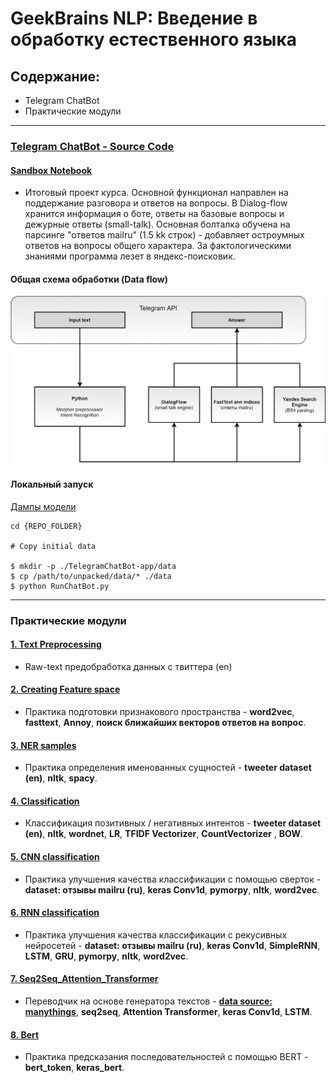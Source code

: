 # GeekBrains NLP: Введение в обработку естественного языка

## Содержание:
- Telegram ChatBot
- Практические модули

---
### [Telegram ChatBot - Source Code](https://github.com/Nickel-nc/GU_NLP/tree/master/TelegramChatBot)

#### [Sandbox Notebook](https://github.com/Nickel-nc/GU_NLP/blob/master/TelegramChatBot/Bot_R1D1_Sandbox.ipynb)
- Итоговый проект курса. Основной функционал направлен на поддержание разговора и ответов на вопросы. В Dialog-flow хранится информация о боте, ответы на базовые вопросы и дежурные ответы (small-talk). Основная болталка обучена на парсинге "ответов mailru" (1.5 kk строк) - добавляет остроумных ответов на вопросы общего характера. За фактологическими знаниями программа лезет в яндекс-поисковик. 

#### Общая схема обработки (Data flow)
<img src="figures/bot_functional_pipeline.png" alt="Bot Functional Pipeline" width="800"/>

#### Локальный запуск

[Дампы модели](https://drive.google.com/drive/folders/1DzWEak9G5RrZVbc4ZE7678I2bM_cX5ZG?usp=sharing)

```
cd {REPO_FOLDER}

# Copy initial data 

$ mkdir -p ./TelegramChatBot-app/data
$ cp /path/to/unpacked/data/* ./data
$ python RunChatBot.py
```

---
### Практические модули

#### [1. Text Preprocessing](https://github.com/Nickel-nc/GU_NLP/blob/master/1.%20Preprocessing/1.%20Preprocessing.ipynb)
- Raw-text предобработка данных с твиттера (en)

#### [2. Creating Feature space](https://github.com/Nickel-nc/GU_NLP/tree/master/2.%20Feature%20space)
- Практика подготовки признакового пространства - **word2vec**, **fasttext**, **Annoy**, **поиск ближайших векторов ответов на вопрос**.

#### [3. NER samples](https://github.com/Nickel-nc/GU_NLP/blob/master/3.%20NER%20samples/NER_samples.ipynb)
- Практика определения именованных сущностей - **tweeter dataset (en)**, **nltk**, **spacy**.

#### [4. Classification](https://github.com/Nickel-nc/GU_NLP/blob/master/4.%20Classification/4.%20Classification.ipynb)
- Классификация позитивных / негативных интентов - **tweeter dataset (en)**, **nltk**, **wordnet**, **LR**, **TFIDF Vectorizer**, **CountVectorizer** , **BOW**.

#### [5. CNN classification](https://github.com/Nickel-nc/GU_NLP/blob/master/5.%20CNN%20classification/Conv_classification.ipynb)
- Практика улучшения качества классификации с помощью сверток - **dataset: отзывы mailru (ru)**, **keras Conv1d**, **pymorpy**, **nltk**, **word2vec**.

#### [6. RNN classification](https://github.com/Nickel-nc/GU_NLP/blob/master/6.%20RNN%20classification/6.%20RNN%20Classification.ipynb)
- Практика улучшения качества классификации с рекусивных нейросетей - **dataset: отзывы mailru (ru)**, **keras Conv1d**, **SimpleRNN**, **LSTM**, **GRU**, **pymorpy**, **nltk**, **word2vec**.

#### [7. Seq2Seq_Attention_Transformer](https://github.com/Nickel-nc/GU_NLP/tree/master/7.%20Seq2Seq_Attention_Transformer)
- Переводчик на основе генератора текстов - **[data source: manythings](http://www.manythings.org/anki/)**, **seq2seq**, **Attention Transformer**, **keras Conv1d**, **LSTM**.

#### [8. Bert](https://github.com/Nickel-nc/GU_NLP/blob/master/8.%20Bert/BERT_test_model.ipynb)
- Практика предсказания последовательностей с помощью BERT - **bert_token**, **keras_bert**.


